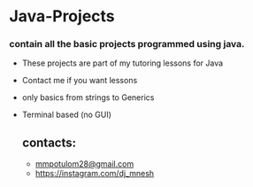 # Java-Projects
### contain all the basic projects programmed using java.
- These projects are part of my tutoring lessons for Java
- Contact me if you want lessons
- only basics from strings to Generics
- Terminal based (no GUI)


  ## contacts:
  - mmpotulom28@gmail.com
  - https://instagram.com/dj_mnesh
